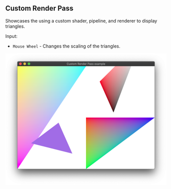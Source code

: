 ## Custom Render Pass

Showcases the using a custom shader, pipeline, and renderer to display triangles.

Input:

- `Mouse Wheel` - Changes the scaling of the triangles.

![custom render pass example screenshot](./screenshot.png)
